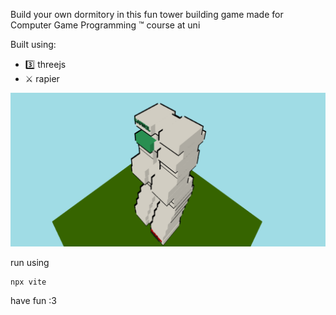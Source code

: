 Build your own dormitory in this fun tower building game made for Computer Game Programming :tm: course at uni

Built using:
- 3️⃣ threejs
- ⚔️ rapier

![alt text](https://github.com/user17359/kapitol.io/blob/main/example.png?raw=true)

run using
```
npx vite
```
have fun :3

